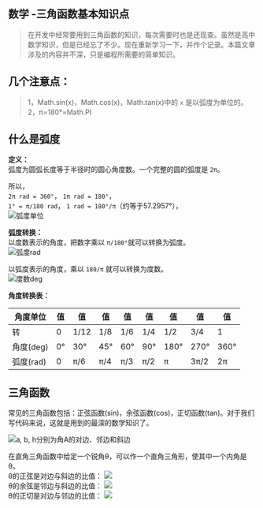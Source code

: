 ## 数学 -三角函数基本知识点

> 在开发中经常要用到三角函数的知识，每次需要时也是还现查。虽然是高中数学知识，但是已经忘了不少。现在重新学习一下，并作个记录。本篇文章涉及的内容并不深，只是编程所需要的简单知识。

## 几个注意点：

> 1，Math.sin(x)，Math.cos(x)，Math.tan(x)中的 `x` 是以弧度为单位的。  
> 2，π=180°=Math.PI


## 什么是弧度

**定义：**  
弧度为圆弧长度等于半径时的圆心角度数。一个完整的圆的弧度是 `2π`。  

所以，  
`2π rad = 360°`， `1π rad = 180°`，  
`1° = π/180 rad`， `1 rad = 180°/π`（约等于57.2957°），  
![弧度单位](https://upload.wikimedia.org/wikipedia/commons/thumb/3/3d/Radian_cropped_color.svg/220px-Radian_cropped_color.svg.png)

**弧度转换：**  
以度数表示的角度，把数字乘以 `π/180°`就可以转换为弧度。  
![弧度rad](https://wikimedia.org/api/rest_v1/media/math/render/svg/4dd3a887f7b05b298cdb9641b421f3c250fe7f56)

以弧度表示的角度，乘以 `180/π` 就可以转换为度数。  
![度数deg](https://wikimedia.org/api/rest_v1/media/math/render/svg/ebbd21a7f199ff4c78bcc86a6b1aed028a05db8c)

**角度转换表：**  

| 角度单位  | 值   | 值   | 值   | 值   | 值   | 值   | 值   | 值   |
| - | - | - | - | - | - | - | - | - |
| 转        | 0    | 1/12 | 1/8  | 1/6  | 1/4  | 1/2  | 3/4  | 1    |
| 角度(deg) | 0°   | 30°  | 45°  | 60°  | 90°  | 180° | 270° | 360° |
| 弧度(rad) | 0    | π/6  | π/4  | π/3  | π/2  | π    | 3π/2 | 2π   |

## 三角函数

常见的三角函数包括：正弦函数(sin)，余弦函数(cos)，正切函数(tan)。对于我们写代码来说，这就是用到的最深的数学知识了。

![a, b, h分别为角A的对边、邻边和斜边](https://upload.wikimedia.org/wikipedia/commons/thumb/d/dc/Trigonometry_triangle_sim.png/150px-Trigonometry_triangle_sim.png)

在直角三角函数中给定一个锐角θ，可以作一个直角三角形，使其中一个内角是θ。  
θ的正弦是对边与斜边的比值：
![](https://wikimedia.org/api/rest_v1/media/math/render/svg/7cf5bfeb4b47ef6dd9ab3d52d78feec4df1379d4)  
θ的余弦是邻边与斜边的比值：
![](https://wikimedia.org/api/rest_v1/media/math/render/svg/83ee74c3794bc55cd2a21ead8fb6eecd7709fba2)  
θ的正切是对边与邻边的比值： 
![](https://wikimedia.org/api/rest_v1/media/math/render/svg/7886046fb92ce3fe08046c76052445c431f18289)
